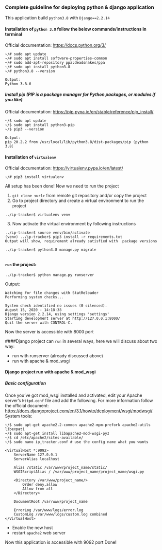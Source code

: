 ### Complete guideline for deploying python & django application
This application build ```python3.8``` with ```Django==2.2.14```
  
#### Installation of ```python 3.8``` follow the below commands/instructions in terminal
Official documentation: https://docs.python.org/3/
```
~/# sudo apt update
~/# sudo apt install software-properties-common
~/# sudo add-apt-repository ppa:deadsnakes/ppa
~/# sudo apt install python3.8
~/# python3.8 --version

Output:
Python 3.8.0
````

##### Install pip (PIP is a package manager for Python packages, or modules if you like)
Official documentation: https://pip.pypa.io/en/stable/reference/pip_install/
```
~/$ sudo apt update
~/$ sudo apt install python3-pip
~/$ pip3 --version

Output:
pip 20.2.2 from /usr/local/lib/python3.8/dist-packages/pip (python 3.8)
```
#### Installation of ```virtualenv``` 
Official documentation: https://virtualenv.pypa.io/en/latest/
```
~/# pip3 install virtualenv
```

All setup has been done! Now we need to run the project
1. ```git clone <url>``` from remote git repository and/or copy the project
2. Go to project directory and create a virtual environment to run the project
```
../ip-tracker$ virtualenv venv
```
3. Now activate the virtual environment by following instructions 
```
../ip-tracker$ source venv/bin/activate 
(venv) ../ip-tracker$ pip3 install -r requirements.txt
Output will show, requirement already satisfied with  package versions

../ip-tracker$ python3.8 manage.py migrate
 
``` 
#### ```run``` the project:
```
../ip-tracker$ python manage.py runserver
```
Output:
```
Watching for file changes with StatReloader
Performing system checks...

System check identified no issues (0 silenced).
August 15, 2020 - 14:18:38
Django version 2.2.14, using settings 'settings'
Starting development server at http://127.0.0.1:8000/
Quit the server with CONTROL-C.
```
Now the server is accessible with 8000 port

####Django project can ```run``` in several ways, here we will discuss about two way:
* run with runserver (already discussed above)
* run with apache & mod_wsgi

#### Django project run with apache & mod_wsgi
##### Basic configuration
Once you’ve got mod_wsgi installed and activated, edit your Apache server’s ```httpd.conf``` file and add the following. For more information follow the official document: https://docs.djangoproject.com/en/3.1/howto/deployment/wsgi/modwsgi/
System tools:
```
~/$ sudo apt-get apache2.2-common apache2-mpm-prefork apache2-utils libexpat1
~/$ sudo apt-get install libapache2-mod-wsgi-py3
~/$ cd /etc/apache2/sites-available/
~/$ sudo nano ip_tracker.conf # use the config name what you wants
``` 
```
<VirtualHost *:9092>
    ServerName 127.0.0.1
    ServerAlias localhost

    Alias /static /var/www/project_name/static/
    WSGIScriptAlias / /var/www/project_name/project_name/wsgi.py

    <Directory /var/www/project_name/>
        Order deny,allow
        Allow from all
    </Directory>

    DocumentRoot /var/www/project_name
    
    ErrorLog /var/www/logs/error.log
    CustomLog /var/www/logs/custom.log combined
</VirtualHost>
```
* Enable the new host
* restart ```apache2``` web server

Now this application is accessible with 9092 port 
Done! 